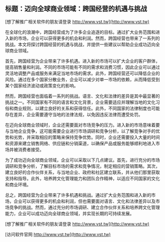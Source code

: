 ## **标题：迈向全球商业领域：跨国经营的机遇与挑战**

[想了解推广相关软件的朋友请登录 http://www.vst.tw](http://www.vst.tw)

在全球化的浪潮中，跨国经营成为了许多企业追逐的目标。通过扩大业务范围和进入新的市场，企业可以获得更多的机会和利润。然而，跨国经营也带来了一系列的挑战。本文将探讨跨国经营的机遇与挑战，并提供一些建议以帮助企业成功迈向全球商业领域。

首先，跨国经营为企业带来了许多机遇。进入新的市场可以扩大企业的客户群体，提高销售量和利润。不同的市场可能有不同的需求和消费习惯，因此企业可以通过灵活地调整产品或服务来满足当地市场的需求。此外，跨国经营还可以降低企业的风险。通过在多个国家分散业务，企业可以减少对单一市场的依赖，从而降低受到某个国家经济波动或政策变化的影响。

然而，跨国经营也面临着一系列的挑战。语言、文化和法律的差异是其中最显著的挑战之一。不同国家有不同的语言和文化背景，企业需要适应并理解当地的文化习俗和商业规则，以建立良好的关系和获得信任。此外，不同国家的法律制度也可能存在差异，企业需要遵守当地的法律法规，以免因违反法律而遭受处罚。

在迈向全球商业领域时，企业还需要面对市场竞争的压力。进入新的市场意味着要与当地企业竞争，这可能需要企业进行市场调研和竞争分析，以了解竞争对手的优势和劣势，并采取相应的策略来保持竞争优势。同时，企业还需要投入大量的时间和资源来建立销售网络、供应链和分销渠道，以确保产品或服务能够顺利地进入市场并被消费者接受。

为了成功迈向全球商业领域，企业可以采取以下几点建议。首先，进行充分的市场调研和竞争分析，了解目标市场的需求和竞争情况，制定相应的营销策略。其次，建立良好的合作伙伴关系，与当地企业、政府和社区建立联系，并从他们那里获取支持和指导。此外，培养跨文化管理能力和团队合作精神，以适应不同国家的文化和商业环境。

总之，跨国经营为企业带来了许多机遇和挑战。通过扩大业务范围和进入新的市场，企业可以获得更多的机会和利润，但也需要面对语言、文化和法律差异以及市场竞争的挑战。然而，通过充分的市场调研、建立合作伙伴关系和培养跨文化管理能力，企业可以成功迈向全球商业领域，并实现长期的可持续发展。

[想了解推广相关软件的朋友请登录 http://www.vst.tw](http://www.vst.tw)


[访问软件官网 http://www.vst.tw](http://www.vst.tw)

